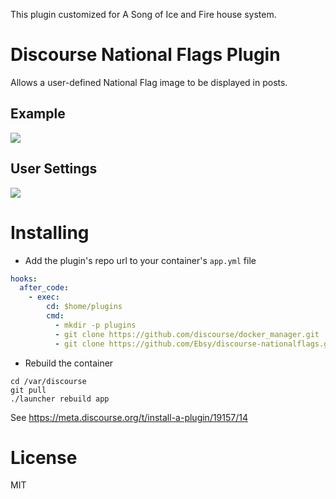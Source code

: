 This plugin customized for A Song of Ice and Fire house system. 

# Discourse National Flags Plugin

Allows a user-defined National Flag image to be displayed in posts.

## Example
![](example.PNG)

## User Settings
![](example2.PNG)

# Installing

* Add the plugin's repo url to your container's `app.yml` file

```yml
hooks:
  after_code:
    - exec:
        cd: $home/plugins
        cmd:
          - mkdir -p plugins
          - git clone https://github.com/discourse/docker_manager.git
          - git clone https://github.com/Ebsy/discourse-nationalflags.git
```

* Rebuild the container

```
cd /var/discourse
git pull
./launcher rebuild app
```


See https://meta.discourse.org/t/install-a-plugin/19157/14

# License

MIT

